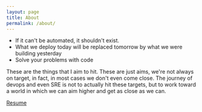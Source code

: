 ```yaml
---
layout: page
title: About
permalink: /about/
---
```


<ul>
  <li>If it can't be automated, it shouldn't exist.</li>
  <li>What we deploy today will be replaced tomorrow by what we were building yesterday</li>
  <li>Solve your problems with code</li>
</ul>

<p>
These are the things that I aim to hit.  These are just aims, we're not always on target, in fact, in most cases we don't even come close.
The journey of devops and even SRE is not to actually hit these targets, but to work toward a world in which we can aim higher and get as close as we can.
</p>

<a href="/Bryan.Kroger.Is.Batman.pdf">Resume</a>
